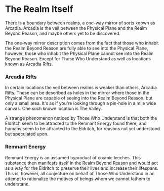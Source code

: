 # The Realm Itself

There is a boundary between realms, a one-way mirror of sorts known as Arcadia. Arcadia is the veil between the Physical Plane and the Realm Beyond Reason, and maybe others yet to be discovered.

The one-way mirror description comes from the fact that those who inhabit the Realm Beyond Reason are fully able to see into the Physical Plane, however, those who inhabit the Physical Plane cannot see into the Realm Beyond Reason. Except for Those Who Understand as well as locations known as Arcadia Rifts.

### Arcadia Rifts
In certain locations the veil between realms is weaker than others, Arcadia Rifts. These can be described as holes in the mirror where those in the Physical Plane are capable of seeing into the Realm Beyond Reason, but only a small area. It's as if you're looking through a pin-hole in a mile wide canvas. One such known location is The Valley. 

A strange phenomenon noticed by Those Who Understand is that both the Eldritch seem to be attracted to the Remnant Energy found there, and humans seem to be attracted to the Eldritch, for reasons not yet understood but speculated upon.

### Remnant Energy
Remnant Energy is an assumed byproduct of cosmic leeches. This substance then manifests itself in the Realm Beyond Reason and would act as a way for the Eldritch to preserve their lives and increase their lifespans. This is, however, all conjecture on behalf of Those Who Understand in an attempt to rationalize the motives of beings whom we cannot fathom to understand.
